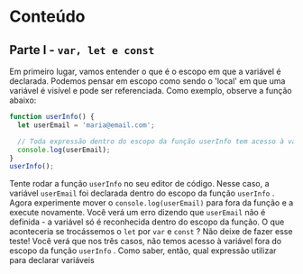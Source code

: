 # Conteúdo

##  Parte I -  `var, let e const`

Em primeiro lugar, vamos entender o que é o escopo em que a variável é declarada. Podemos pensar em escopo como sendo o 'local' em que uma variável é visível e pode ser referenciada. Como exemplo, observe a função abaixo:


```javascript
function userInfo() {
  let userEmail = 'maria@email.com';

  // Toda expressão dentro do escopo da função userInfo tem acesso à variável userEmail
  console.log(userEmail);
}
userInfo();
```

Tente rodar a função  `userInfo`  no seu editor de código. Nesse caso, a variável  `userEmail`  foi declarada dentro do escopo da função  `userInfo`  . Agora experimente mover o  `console.log(userEmail)`  para fora da função e a execute novamente. Você verá um erro dizendo que  `userEmail`  não é definida - a variável só é reconhecida dentro do escopo da função. O que aconteceria se trocássemos o  `let`  por  `var`  e  `const`  ? Não deixe de fazer esse teste! Você verá que nos três casos, não temos acesso à variável fora do escopo da função  `userInfo`  . Como saber, então, qual expressão utilizar para declarar variáveis
